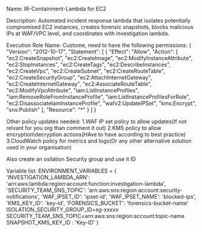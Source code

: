 Name: IR-Containment-Lambda for EC2

Description:
Automated incident response lambda that isolates potentially compromised EC2 instances, creates forensic snapshots, blocks malicious IPs at WAF/VPC level, and coordinates with investigation lambda.

Execution Role Name: Custome, need to have the following permissions:
{
    "Version": "2012-10-17",
    "Statement": [
        {
            "Effect": "Allow",
            "Action": [
                "ec2:CreateSnapshot",
                "ec2:CreateImage",
                "ec2:ModifyInstanceAttribute",
                "ec2:StopInstances",
                "ec2:CreateTags",
                "ec2:DescribeInstances",
                "ec2:CreateVpc",
                "ec2:CreateSubnet",
                "ec2:CreateRouteTable",
                "ec2:CreateSecurityGroup",
                "ec2:AttachInternetGateway",
                "ec2:CreateInternetGateway",
                "ec2:AssociateRouteTable",
                "ec2:ModifyVpcAttribute",
                "iam:ListInstanceProfiles",
                "iam:RemoveRoleFromInstanceProfile",
                "iam:ListInstanceProfilesForRole",
                "ec2:DisassociateIamInstanceProfile",
                "wafv2:UpdateIPSet",
                "kms:Encrypt",
                "sns:Publish"
            ],
            "Resource": "*"
        }
    ]
}


Other policy updates needed:
1.WAF IP set policy to allow updates(If not relvant for you org than comment it out)
2.KMS policy to allow encryption\decryption actions(HAve to have according to best practice)
3.CloudWatch policy for metrics and logs(Or any other alternative solution used in your organisation)


Also create an osilation Security group and use it ID 

Variable list:
ENVIRONMENT_VARIABLES = {
    'INVESTIGATION_LAMBDA_ARN': 'arn:aws:lambda:region:account:function:investigation-lambda',
    'SECURITY_TEAM_SNS_TOPIC': 'arn:aws:sns:region:account:security-notifications',
    'WAF_IPSET_ID': 'ipset-id',
    'WAF_IPSET_NAME': 'blocked-ips',
    'KMS_KEY_ID': 'key-id',
    'FORENSICS_BUCKET': 'forensics-bucket-name'
    ISOLATION_SECURITY_GROUP_ID=sg-xxxxx
    SECURITY_TEAM_SNS_TOPIC=arn:aws:sns:region:account:topic-name
    SNAPSHOT_KMS_KEY_ID : 'Key-ID'
}


